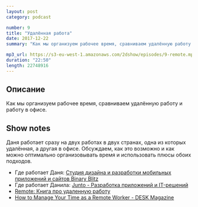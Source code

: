 ```yaml
---
layout: post
category: podcast

number: 9
title: "Удалённая работа"
date: 2017-12-22
summary: "Как мы организуем рабочее время, сравниваем удалённую работу и работу в офисе."

mp3_url: https://s3-eu-west-1.amazonaws.com/2dshow/episodes/9-remote.mp3
duration: "22:50"
length: 22748916
---
```


## Описание

Как мы организуем рабочее время, сравниваем удалённую работу и работу в офисе.

## Show notes

Даня работает сразу на двух работах в двух странах, одна из которых удалённая, а другая в офисе. Обсуждаем, как это возможно и как можно оптимально организовывать время и использовать плюсы обоих подходов.

- Где работает Даня: [Студия дизайна и разработки мобильных приложений и сайтов Binary Blitz](https://binaryblitz.ru)
- Где работает Данила: [Junto - Разработка приложений и IT-решений](http://juntoteam.com/)
- [Remote: Книга про удаленную работу](https://basecamp.com/books/remote)
- [How to Manage Your Time as a Remote Worker - DESK Magazine](http://www.vanschneider.com/manage-time-remote-worker)
